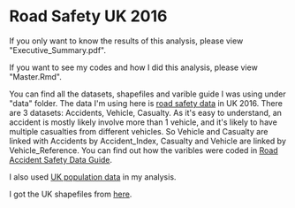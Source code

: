# Road Safety UK 2016

If you only want to know the results of this analysis, please view "Executive_Summary.pdf".

If you want to see my codes and how I did this analysis, please view "Master.Rmd".

You can find all the datasets, shapefiles and varible guide I was using under "data" folder.
The data I'm using here is [road safety data](https://data.gov.uk/dataset/road-accidents-safety-data) in UK 2016. There are 3 datasets: Accidents, Vehicle, Casualty. As it's easy to understand, an accident is mostly likely involve more than 1 vehicle, and it's likely to have multiple casualties from different vehicles. So Vehicle and Casualty are linked with Accidents by Accident_Index, Casualty and Vehicle are linked by Vehicle_Reference. You can find out how the varibles were coded in [Road Accident Safety Data Guide](https://github.com/daiyang94815/Road-Safety-UK-2016/blob/master/data/Road%20Accident%20Safety%20Data%20Guide.xls).

I also used [UK population data](https://www.ons.gov.uk/peoplepopulationandcommunity/populationandmigration/populationestimates/timeseries/gbpop/pop) in my analysis.

I got the UK shapefiles from [here](http://geoportal.statistics.gov.uk/datasets/local-authority-districts-december-2016-full-clipped-boundaries-in-great-britain).
